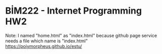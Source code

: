 # BİM222 - Internet Programming HW2
Note: I named "home.html" as "index.html" because github page service needs a file which name is "index.html"
https://poiymorpheus.github.io/estu/
